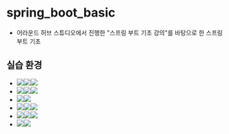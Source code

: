 # spring_boot_basic
- 어라운드 허브 스튜디오에서 진행한 "스프링 부트 기초 강의"를 바탕으로 한 스프링 부트 기초
## 실습 환경 
- <img src="https://img.shields.io/badge/Framework-%23121011?style=for-the-badge"><img src="https://img.shields.io/badge/springboot-6DB33F?style=for-the-badge&logo=springboot&logoColor=white"><img src="https://img.shields.io/badge/3.2.7-515151?style=for-the-badge">
- <img src="https://img.shields.io/badge/API-%23121011?style=for-the-badge"><img src="https://img.shields.io/badge/Swagger(OpenAPI)-85EA2D?style=for-the-badge&logo=swagger&logoColor=black"><img src="https://img.shields.io/badge/3.0.0-515151?style=for-the-badge">
- <img src="https://img.shields.io/badge/Project Encoding-%23121011?style=for-the-badge"><img src="https://img.shields.io/badge/UTF 8-EA2328?style=for-the-badge">
- <img src="https://img.shields.io/badge/Build-%23121011?style=for-the-badge"><img src="https://img.shields.io/badge/maven-c71a36?style=for-the-badge&logo=apachemaven&logoColor=white"><img src="https://img.shields.io/badge/4.0.0-515151?style=for-the-badge">
- <img src="https://img.shields.io/badge/Language-%23121011?style=for-the-badge"><img src="https://img.shields.io/badge/java-%23ED8B00?style=for-the-badge&logo=openjdk&logoColor=white"><img src="https://img.shields.io/badge/17-515151?style=for-the-badge">
- <img src="https://img.shields.io/badge/IDEA Env-%23121011?style=for-the-badge"><img src="https://img.shields.io/badge/IntelliJ CE-515151?style=for-the-badge&logo=intellijidea&logoColor=white">
